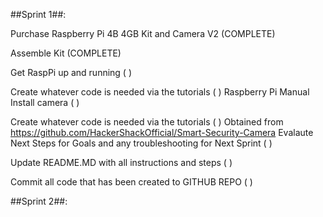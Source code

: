 ##Sprint 1##:

Purchase Raspberry Pi 4B 4GB Kit and Camera V2 (COMPLETE)

Assemble Kit (COMPLETE)

Get RaspPi up and running ( )

Create whatever code is needed via the tutorials ( )
    Raspberry Pi Manual
Install camera ( )

Create whatever code is needed via the tutorials ( )
    Obtained from https://github.com/HackerShackOfficial/Smart-Security-Camera
Evalaute Next Steps for Goals and any troubleshooting for Next Sprint ( )

Update README.MD with all instructions and steps ( )

Commit all code that has been created to GITHUB REPO ( )

##Sprint 2##:

